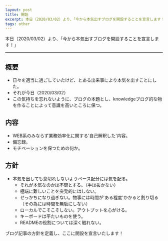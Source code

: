 ```yaml
---
layout: post
title: 開始
excerpt: 本日（2020/03/02）より、「今から本気出すブログを開設することを宣言します！」
tags: other
---
```


本日（2020/03/02）より、「今から本気出すブログを開設することを宣言します！」

-----

## 概要
* 日々を適当に過ごしていたけど、とある出来事により本気を出すことにした。
* それが今日（2020/03/02）
* この気持ちを忘れないように、ブログの本題とし、knowledgeブログ的な物を作ることによって意識を高いところに保つ。

## 内容
* WEB系のみならず業務効率化に関する'自己解釈した'内容。
* 備忘録。
* モチベーションを保つための何か。

## 方針
* 本気を出しても息切れしないようペース配分には気を配る。
  - それが本気なのかは不問とする。（手は抜かない）  
  - 極端に難しいことを突発的にはしない。  
  - せっかちになり過ぎない。物事には時間が'ある程度'かかると割り切る（その為には時間を無駄にしない）  
  - ローカルでこそこそしない。アウトプットを心がける。  
  - キーボードは平たいものを使う。
  - READMEの役割については深く触れない。

ブログ記事の方針を定義し、ここに開設を宣言いたします！